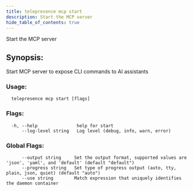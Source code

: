```yaml
---
title: telepresence mcp start
description: Start the MCP server
hide_table_of_contents: true
---
```


Start the MCP server

## Synopsis:

Start MCP server to expose CLI commands to AI assistants

### Usage:
```
  telepresence mcp start [flags]
```

### Flags:
```
  -h, --help               help for start
      --log-level string   Log level (debug, info, warn, error)
```

### Global Flags:
```
      --output string     Set the output format, supported values are 'json', 'yaml', and 'default' (default "default")
      --progress string   Set type of progress output (auto, tty, plain, json, quiet) (default "auto")
      --use string        Match expression that uniquely identifies the daemon container
```
